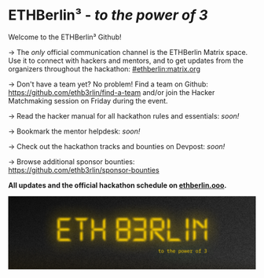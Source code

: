 # ETHBerlin³ - _to the power of 3_

Welcome to the ETHBerlin³ Github!

→ The *only* official communication channel is the ETHBerlin Matrix space. Use it to connect with hackers and mentors, and to get updates from the organizers throughout the hackathon: [#ethberlin:matrix.org](https://matrix.to/#/%23ethberlin:matrix.org)

→ Don't have a team yet? No problem! Find a team on Github: <https://github.com/ethb3rlin/find-a-team> and/or join the Hacker Matchmaking session on Friday during the event.

→ Read the hacker manual for all hackathon rules and essentials: _soon!_

→ Bookmark the mentor helpdesk: _soon!_

→ Check out the hackathon tracks and bounties on Devpost: _soon!_

→ Browse additional sponsor bounties: https://github.com/ethb3rlin/sponsor-bounties

**All updates and the official hackathon schedule on [ethberlin.ooo](https://ethberlin.ooo).**

![ETHBerlin Banner](/ethberlin_banner.png)
